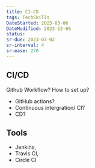 ```yaml
---
title: CI-CD
tags: TechSkills
DateStarted: 2023-03-06
DateModified: 2023-12-06
status:
sr-due: 2023-07-02
sr-interval: 4
sr-ease: 270
---
```


## CI/CD

Github Workflow? How to set up?

- GitHub actions?
- Continuous intergration/ CI?
- CD?

## Tools

- Jenkins,
- Travis CI,
- Circle CI
